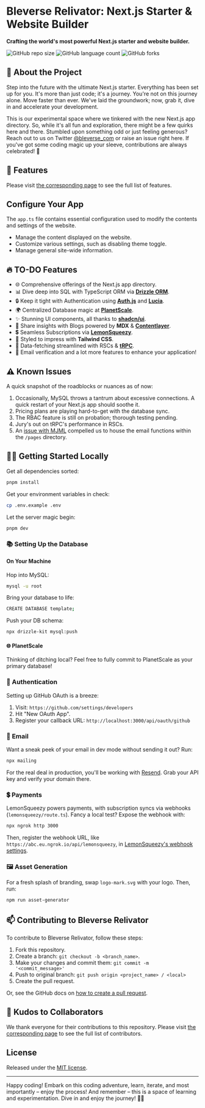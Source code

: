 # Bleverse Relivator: Next.js Starter & Website Builder

**Crafting the world's most powerful Next.js starter and website builder.**

![GitHub repo size](https://img.shields.io/github/repo-size/blefnk/relivator?style=for-the-badge)
![GitHub language count](https://img.shields.io/github/languages/count/blefnk/relivator?style=for-the-badge)
![GitHub forks](https://img.shields.io/github/forks/blefnk/relivator?style=for-the-badge)

## 🚀 About the Project

Step into the future with the ultimate Next.js starter. Everything has been set up for you. It's more than just code; it's a journey. You're not on this journey alone. Move faster than ever. We've laid the groundwork; now, grab it, dive in and accelerate your development.

This is our experimental space where we tinkered with the new Next.js app directory. So, while it's all fun and exploration, there might be a few quirks here and there. Stumbled upon something odd or just feeling generous? Reach out to us on Twitter [@bleverse_com](https://x.com/bleverse_com) or raise an issue right here. If you've got some coding magic up your sleeve, contributions are always celebrated! 🎉

## 🤌 Features

Please visit [the corresponding page](/repo/roadmap.md) to see the full list of features.

## Configure Your App

The `app.ts` file contains essential configuration used to modify the contents and settings of the website.

- Manage the content displayed on the website.
- Customize various settings, such as disabling theme toggle.
- Manage general site-wide information.

## 🔥 TO-DO Features

- 🌐 Comprehensive offerings of the Next.js app directory.
- 📊 Dive deep into SQL with TypeScript ORM via [**Drizzle ORM**](https://github.com/drizzle-team/drizzle-orm).
- 🔒 Keep it tight with Authentication using [**Auth.js**](https://authjs.dev) and [**Lucia**](https://github.com/pilcrowOnPaper/lucia).
- 🌍 Centralized Database magic at [**PlanetScale**](https://planetscale.com).
- ✨ Stunning UI components, all thanks to [**shadcn/ui**](https://github.com/shadcn/ui).
- 📝 Share insights with Blogs powered by **MDX** & [**Contentlayer**](https://github.com/contentlayerdev/contentlayer).
- 💲 Seamless Subscriptions via [**LemonSqueezy**](https://www.lemonsqueezy.com/).
- 🎨 Styled to impress with **Tailwind CSS**.
- 📡 Data-fetching streamlined with RSCs & [**tRPC**](https://github.com/trpc/trpc).
- 📧 Email verification and a lot more features to enhance your application!

## ⚠️ Known Issues

A quick snapshot of the roadblocks or nuances as of now:

1. Occasionally, MySQL throws a tantrum about excessive connections. A quick restart of your Next.js app should soothe it.
2. Pricing plans are playing hard-to-get with the database sync.
3. The RBAC feature is still on probation; thorough testing pending.
4. Jury's out on tRPC's performance in RSCs.
5. An [issue with MJML](https://github.com/vercel/next.js/issues/50042) compelled us to house the email functions within the `/pages` directory.

## 🏃‍♂️ Getting Started Locally

Get all dependencies sorted:

```sh
pnpm install
```

Get your environment variables in check:

```sh
cp .env.example .env
```

Let the server magic begin:

```sh
pnpm dev
```

### 📚 Setting Up the Database

#### On Your Machine

Hop into MySQL:

```bash
mysql -u root
```

Bring your database to life:

```bash
CREATE DATABASE template;
```

Push your DB schema:

```bash
npx drizzle-kit mysql:push
```

#### 🌐 PlanetScale

Thinking of ditching local? Feel free to fully commit to PlanetScale as your primary database!

### 🔐 Authentication

Setting up GitHub OAuth is a breeze:

1. Visit: `https://github.com/settings/developers`
2. Hit "New OAuth App".
3. Register your callback URL: `http://localhost:3000/api/oauth/github`

### 💌 Email

Want a sneak peek of your email in dev mode without sending it out? Run:

```bash
npx mailing
```

For the real deal in production, you'll be working with [Resend](resend.com). Grab your API key and verify your domain there.

### 💲 Payments

LemonSqueezy powers payments, with subscription syncs via webhooks (`lemonsqueezy/route.ts`). Fancy a local test? Expose the webhook with:

```bash
npx ngrok http 3000
```

Then, register the webhook URL, like `https://abc.eu.ngrok.io/api/lemonsqueezy`, in [LemonSqueezy's webhook settings](https://app.lemonsqueezy.com/settings/webhooks).

### 🖼️ Asset Generation

For a fresh splash of branding, swap `logo-mark.svg` with your logo. Then, run:

```bash
npm run asset-generator
```

## 📫 Contributing to Bleverse Relivator

To contribute to Bleverse Relivator, follow these steps:

1. Fork this repository.
2. Create a branch: `git checkout -b <branch_name>`.
3. Make your changes and commit them: `git commit -m '<commit_message>'`
4. Push to original branch: `git push origin <project_name> / <local>`
5. Create the pull request.

Or, see the GitHub docs on [how to create a pull request](https://help.github.com/en/github/collaborating-with-issues-and-pull-requests/creating-a-pull-request).

## 🙌 Kudos to Collaborators

We thank everyone for their contributions to this repository. Please visit [the corresponding page](/repo/contributing/contributors.md) to see the full list of contributors.

## License

Released under the [MIT license](https://github.com/amosbastian/template/blob/main/LICENSE.md).

---

Happy coding! Embark on this coding adventure, learn, iterate, and most importantly – enjoy the process! And remember – this is a space of learning and experimentation. Dive in and enjoy the journey! 🚀🌌
